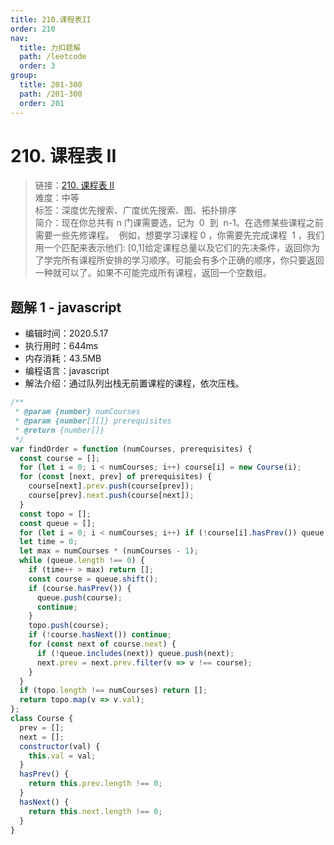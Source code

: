 ```yaml
---
title: 210.课程表II
order: 210
nav:
  title: 力扣题解
  path: /leetcode
  order: 3
group:
  title: 201-300
  path: /201-300
  order: 201
---
```


# 210. 课程表 II

> 链接：[210. 课程表 II](https://leetcode-cn.com/problems/course-schedule-ii/)  
> 难度：中等  
> 标签：深度优先搜索、广度优先搜索、图、拓扑排序  
> 简介：现在你总共有 n 门课需要选，记为  0  到  n-1。在选修某些课程之前需要一些先修课程。  例如，想要学习课程 0 ，你需要先完成课程  1 ，我们用一个匹配来表示他们: [0,1]给定课程总量以及它们的先决条件，返回你为了学完所有课程所安排的学习顺序。可能会有多个正确的顺序，你只要返回一种就可以了。如果不可能完成所有课程，返回一个空数组。

## 题解 1 - javascript

- 编辑时间：2020.5.17
- 执行用时：644ms
- 内存消耗：43.5MB
- 编程语言：javascript
- 解法介绍：通过队列出栈无前置课程的课程，依次压栈。

```javascript
/**
 * @param {number} numCourses
 * @param {number[][]} prerequisites
 * @return {number[]}
 */
var findOrder = function (numCourses, prerequisites) {
  const course = [];
  for (let i = 0; i < numCourses; i++) course[i] = new Course(i);
  for (const [next, prev] of prerequisites) {
    course[next].prev.push(course[prev]);
    course[prev].next.push(course[next]);
  }
  const topo = [];
  const queue = [];
  for (let i = 0; i < numCourses; i++) if (!course[i].hasPrev()) queue.push(course[i]);
  let time = 0;
  let max = numCourses * (numCourses - 1);
  while (queue.length !== 0) {
    if (time++ > max) return [];
    const course = queue.shift();
    if (course.hasPrev()) {
      queue.push(course);
      continue;
    }
    topo.push(course);
    if (!course.hasNext()) continue;
    for (const next of course.next) {
      if (!queue.includes(next)) queue.push(next);
      next.prev = next.prev.filter(v => v !== course);
    }
  }
  if (topo.length !== numCourses) return [];
  return topo.map(v => v.val);
};
class Course {
  prev = [];
  next = [];
  constructor(val) {
    this.val = val;
  }
  hasPrev() {
    return this.prev.length !== 0;
  }
  hasNext() {
    return this.next.length !== 0;
  }
}
```
